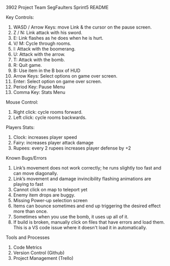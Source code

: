 3902 Project
Team SegFaulters
Sprint5 README

Key Controls:
1. WASD / Arrow Keys: move Link & the cursor on the pause screen.
2. Z / N: Link attack with his sword.
3. E: Link flashes as he does when he is hurt.
4. V/ M: Cycle through rooms.
5. I: Attack with the boomerang.
6. U: Attack with the arrow.
7. T: Attack with the bomb.
8. R: Quit game.
9. B: Use item in the B box of HUD
10. Arrow Keys: Select options on game over screen.
11. Enter: Select option on game over screen.
12. Period Key: Pause Menu
13. Comma Key: Stats Menu

Mouse Control:
   1. Right click: cycle rooms forward.
   2. Left click: cycle rooms backwards.

Players Stats:
1. Clock: increases player speed
2. Fairy: increases player attack damage
3. Rupees: every 2 rupees increases player defense by +2


Known Bugs/Errors
   1. Link’s movement does not work correctly; he runs slightly too fast and can move diagonally.
   2. Link’s movement and damage invincibility flashing animations are playing to fast
   3. Cannot click on map to teleport yet
   4. Enemy item drops are buggy.
   5. Missing Power-up selection screen
   6. Items can bounce sometimes and end up triggering the desired effect more than once.
   7. Sometimes when you use the bomb, it uses up all of it.
   8. If build is broken, manually click on files that have errors and load them.  This is a VS code issue where it doesn't load it in automatically.


Tools and Processes 
   1. Code Metrics
   2. Version Control (Github)
   3. Project Management (Trello)
